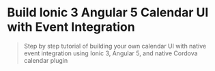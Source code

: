 # Build Ionic 3 Angular 5 Calendar UI with Event Integration

>Step by step tutorial of building your own calendar UI with native event integration using Ionic 3, Angular 5, and native Cordova calendar plugin
